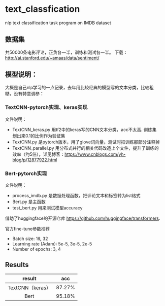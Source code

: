 # text_classfication
nlp text classification task program on IMDB dataset

## 数据集
共50000条电影评论，正负各一半，训练和测试各一半。
下载：http://ai.stanford.edu/~amaas/data/sentiment/

## 模型说明：
大概是自己nlp学习的一点记录，去年用比较经典的模型写的文本分类，比较粗糙，没有特意调参：  

### TextCNN-pytorch实现、keras实现

文件说明：

- TextCNN_keras.py 用tf2中的keras写的CNN文本分类，acc不太高. 训练集划出来0.1的比例作为验证集
- TextCNN.py 是pytorch版本，用了glove词向量，测试时把训练那部分注释掉
- TextCNN_parallel.py 用分布式并行的相关代码改造上个文件，提升了训练的效率（约5倍），详见博客：https://www.cnblogs.com/yh-blog/p/12877922.html

### Bert-pytorch实现

文件说明：

- process_imdb.py 是数据处理函数，把评论文本和标签转为list格式
- Bert.py 是主函数
- test_bert.py 用来测试模型accuracy

借助了huggingface的开源仓库 https://github.com/huggingface/transformers. 

官方fine-tune参数推荐

- Batch size: 16, 32
- Learning rate (Adam): 5e-5, 3e-5, 2e-5
- Number of epochs: 3, 4

## Results

| result  | acc |       
| :----: | :----: |
| TextCNN（keras）  | 87.27% |
| Bert  | 95.18%| 
